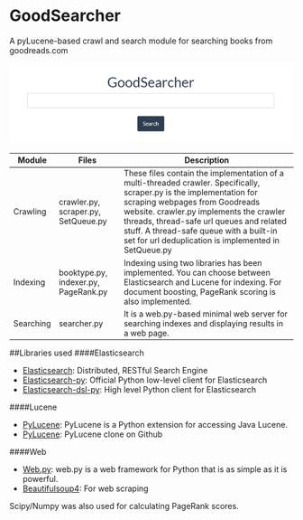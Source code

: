 GoodSearcher
============

A pyLucene-based crawl and search module for searching books from goodreads.com

![Image of GoodSearcher homepage](/homepage.png)


| Module  | Files | Description|
|-------|--------|-------------|
|Crawling|crawler.py, scraper.py, SetQueue.py|These files contain the implementation of a multi-threaded crawler. Specifically, scraper.py is the implementation for scraping webpages from Goodreads website. crawler.py implements the crawler threads, thread-safe url queues and related stuff. A thread-safe queue with a built-in set for url deduplication is implemented in SetQueue.py|
|Indexing|booktype.py, indexer.py, PageRank.py| Indexing using two libraries has been implemented. You can choose between Elasticsearch and Lucene for indexing. For document boosting, PageRank scoring is also implemented.|
|Searching|searcher.py| It is a web.py-based minimal web server for searching indexes and displaying results in a web page.|

##Libraries used
####Elasticsearch
* [Elasticsearch](https://github.com/elasticsearch/elasticsearch): Distributed, RESTful Search Engine
* [Elasticsearch-py](https://github.com/elasticsearch/elasticsearch-py): Official Python low-level client for Elasticsearch
* [Elasticsearch-dsl-py](https://github.com/elasticsearch/elasticsearch-dsl-py): High level Python client for Elasticsearch

####Lucene
* [PyLucene](http://lucene.apache.org/pylucene/): PyLucene is a Python extension for accessing Java Lucene.
* [PyLucene](https://github.com/svn2github/pylucene): PyLucene clone on Github

####Web
* [Web.py](http://webpy.org/): web.py is a web framework for Python that is as simple as it is powerful.
* [Beautifulsoup4](http://www.crummy.com/software/BeautifulSoup/): For web scraping

Scipy/Numpy was also used for calculating PageRank scores.
